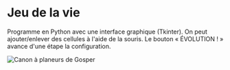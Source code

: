 # Jeu de la vie
Programme en Python avec une interface graphique (Tkinter).
On peut ajouter/enlever des cellules à l'aide de la souris.
Le bouton « ÉVOLUTION ! » avance d'une étape la configuration.

![Canon à planeurs de Gosper](https://raw.githubusercontent.com/sagessylu/Jeu_de_la_vie/master/glider_gun.png)
